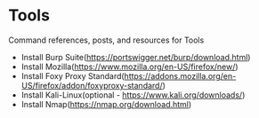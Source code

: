# Tools

Command references, posts, and resources for Tools

* Install Burp Suite(https://portswigger.net/burp/download.html)
* Install Mozilla(https://www.mozilla.org/en-US/firefox/new/)
* Install Foxy Proxy Standard(https://addons.mozilla.org/en-US/firefox/addon/foxyproxy-standard/)
* Install Kali-Linux(optional - https://www.kali.org/downloads/)
* Install Nmap(https://nmap.org/download.html)
